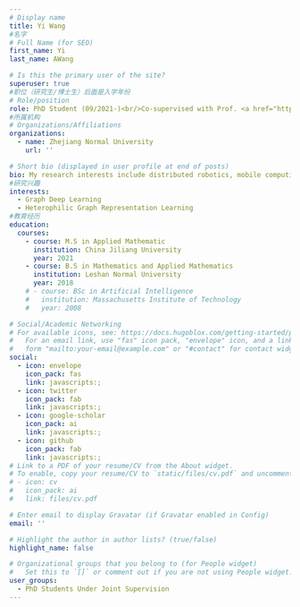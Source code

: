 ```yaml
---
# Display name
title: Yi Wang
#名字
# Full Name (for SEO)
first_name: Yi
last_name: AWang

# Is this the primary user of the site?
superuser: true
#职位（研究生/博士生）后面是入学年份
# Role/position
role: PhD Student (09/2021-)<br/>Co-supervised with Prof. <a href="https://mypage.zjnu.edu.cn/cqhuang/zh_CN/index.htm" style="color:#0000008A">Changqin Huang</a>
#所属机构
# Organizations/Affiliations
organizations:
  - name: Zhejiang Normal University
    url: ''

# Short bio (displayed in user profile at end of posts)
bio: My research interests include distributed robotics, mobile computing and programmable matter.
#研究兴趣
interests:
  - Graph Deep Learning
  - Heterophilic Graph Representation Learning
#教育经历
education:
  courses:
    - course: M.S in Applied Mathematic
      institution: China Jiliang University
      year: 2021
    - course: B.S in Mathematics and Applied Mathematics
      institution: Leshan Normal University
      year: 2018
    # - course: BSc in Artificial Intelligence
    #   institution: Massachusetts Institute of Technology
    #   year: 2008

# Social/Academic Networking
# For available icons, see: https://docs.hugoblox.com/getting-started/page-builder/#icons
#   For an email link, use "fas" icon pack, "envelope" icon, and a link in the
#   form "mailto:your-email@example.com" or "#contact" for contact widget.
social:
  - icon: envelope
    icon_pack: fas
    link: javascripts:;
  - icon: twitter
    icon_pack: fab
    link: javascripts:;
  - icon: google-scholar
    icon_pack: ai
    link: javascripts:;
  - icon: github
    icon_pack: fab
    link: javascripts:;
# Link to a PDF of your resume/CV from the About widget.
# To enable, copy your resume/CV to `static/files/cv.pdf` and uncomment the lines below.
# - icon: cv
#   icon_pack: ai
#   link: files/cv.pdf

# Enter email to display Gravatar (if Gravatar enabled in Config)
email: ''

# Highlight the author in author lists? (true/false)
highlight_name: false

# Organizational groups that you belong to (for People widget)
#   Set this to `[]` or comment out if you are not using People widget.
user_groups:
  - PhD Students Under Joint Supervision
---
```

